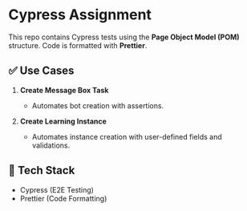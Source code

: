 # Cypress Assignment

This repo contains Cypress tests using the **Page Object Model (POM)** structure. Code is formatted with **Prettier**.

## ✅ Use Cases

1. **Create Message Box Task**

   * Automates bot creation with assertions.

2. **Create Learning Instance**

   * Automates instance creation with user-defined fields and validations.

## 🧪 Tech Stack

* Cypress (E2E Testing)
* Prettier (Code Formatting)

